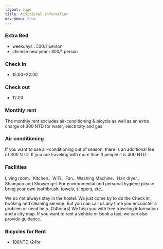 ```yaml
---
layout: page
title: Additional Information
nav-menu: true
---
```

### Extra Bed
* weekdays : 500/1 person
* chinese new year : 800/1 person

### Check in
 * 15:00~22:00

### Check out
 * 12:00

### Monthly rent
 The monthly rent excludes air-conditioning & bicycle as well as an extra charge  of 300 NTD for water, electricity and gas.

### Air conditioning
 If you want to use air-conditioning out of season, there is an additional fee of 300 NTD. If you are traveling with more than 3 people it is 400 NTD.

### Facilities
Living room、Kitchen、WiFi、Fan、Washing Machine、Hair dryer、Shampoo and Shower gel.
For environmental and personal hygiene please bring your own toothbrush, towels, slippers, etc...

We do not always stay in the hostel. We just come by to do the Check in, booking and cleaning service.
But you can call us any time you encounter a problem or need help. (24hours)
We help you with free traveling information and a city map. If you want to rent a vehicle or book a taxi, we can also provide guidance.


### Bicycles for Rent
* 100NTD /24hr
